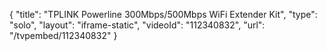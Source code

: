 {
    "title": "TPLINK Powerline 300Mbps\/500Mbps WiFi Extender Kit",
    "type": "solo",
    "layout": "iframe-static",
    "videoId": "112340832",
    "url": "\/tvpembed\/112340832"
}